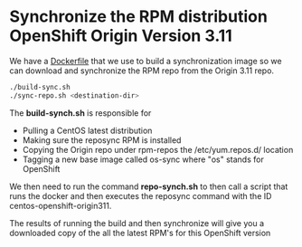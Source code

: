 # Synchronize the RPM distribution OpenShift Origin Version 3.11

We have a [Dockerfile](./Dockerfile) that we use to build a synchronization image so we can download and synchronize the RPM repo from the Origin 3.11 repo.

```bash
./build-sync.sh
./sync-repo.sh <destination-dir>
```

The **build-synch.sh** is responsible for

* Pulling a CentOS latest distribution
* Making sure the reposync RPM is installed
* Copying the Origin repo under rpm-repos the /etc/yum.repos.d/ location
* Tagging a new base image called os-sync where "os" stands for OpenShift

We then need to run the command **repo-synch.sh** to then call a script that runs the docker and then executes the reposync command with the ID centos-openshift-origin311.  

The results of running the build and then synchronize will give you a downloaded copy of the all the latest RPM's for this OpenShift version